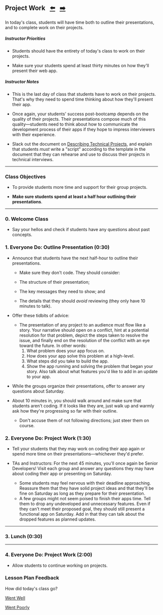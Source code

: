 ## Project Work <!--links--> &nbsp; [⬅️](../03-Day/03-Day-LessonPlan.md) &nbsp; [➡️](../05-Day/05-Day-LessonPlan.md)

In today's class, students will have time both to outline their presentations, and to complete work on their projects.

##### Instructor Priorities

* Students should have the entirety of today's class to work on their projects.

* Make sure your students spend at least thirty minutes on how they'll present their web app.

##### Instructor Notes

* This is the last day of class that students have to work on their projects. That's why they need to spend time thinking about how they'll present their app.

* Once again, your students' success post-bootcamp depends on the quality of their projects. Their presentations compose much of this quality—students need to think about how to communicate the development process of their apps if they hope to impress interviewers with their experience.

* Slack out the document on [Describing Technical Projects](../../../../01-Class-Content/17-project-2/03-Supplemental/DescribingTechnicalProjects.pdf), and explain that students _must_ write a "script" according to the template in the document that they can rehearse and use to discuss their projects in technical interviews.

- - -

### Class Objectives

* To provide students more time and support for their group projects.

* **Make sure students spend at least a half hour outlining their presentations**.

- - -

### 0. Welcome Class

* Say your hellos and check if students have any questions about past concepts.

### 1. Everyone Do: Outline Presentation (0:30)

* Announce that students have the next half-hour to outline their presentations.

  * Make sure they don't code. They should consider:

  * The structure of their presentation;
  * The key messages they need to show; and
  * The details that they should _avoid_ reviewing (they only have 10 minutes to talk).

* Offer these tidbits of advice:

  * The presentation of any project to an audience must flow like a story. Your narrative should open on a conflict, hint at a potential resolution for that problem, depict the steps taken to resolve the issue, and finally end on the resolution of the conflict with an eye toward the future. In other words:
    1. What problem does your app focus on.
    2. How does your app solve this problem at a high-level.
    3. What steps did you take to build the app.
    4. Show the app running and solving the problem that began your story. Also talk about what features you'd like to add in an update to your app.

* While the groups organize their presentations, offer to answer any questions about Saturday.

* About 10 minutes in, you should walk around and make sure that students aren't coding. If it looks like they are, just walk up and warmly ask how they're progressing so far with their outline.

  * Don't accuse them of not following directions; just steer them on course.

### 2. Everyone Do: Project Work (1:30)

* Tell your students that they may work on coding their app again or spend more time on their presentations—whichever they'd prefer.

* TAs and Instructors: For the next 45 minutes, you'll once again be Senior Developers! Visit each group and answer any questions they may have about coding their app or presenting on Saturday.
  * Some students may feel nervous with their deadline approaching. Reassure them that they have solid project ideas and that they'll be fine on Saturday as long as they prepare for their presentation.
  * A few groups might not seem poised to finish their apps time. Tell them to drop any undeveloped and unnecessary features. Even if they can't meet their proposed goal, they should still present a functional app on Saturday. Add in that they can talk about the dropped features as planned updates.

- - -

### 3. Lunch (0:30)

- - -

### 4. Everyone Do: Project Work (2:00)

* Allow students to continue working on projects.

### Lesson Plan Feedback

How did today's class go?

[Went Well](http://www.surveygizmo.com/s3/4325914/FS-Curriculum-Feedback?format=ft&sentiment=positive&lesson=12.04)

[Went Poorly](http://www.surveygizmo.com/s3/4325914/FS-Curriculum-Feedback?format=ft&sentiment=negative&lesson=12.04)
